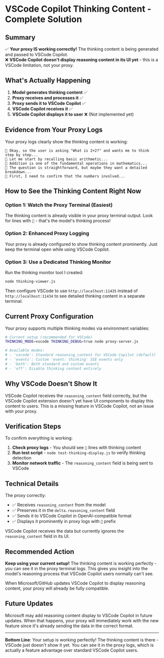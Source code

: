 # VSCode Copilot Thinking Content - Complete Solution

## Summary

✅ **Your proxy IS working correctly!** The thinking content is being generated and passed to VSCode Copilot.  
❌ **VSCode Copilot doesn't display reasoning content in its UI yet** - this is a VSCode limitation, not your proxy.

## What's Actually Happening

1. **Model generates thinking content** ✅
2. **Proxy receives and processes it** ✅  
3. **Proxy sends it to VSCode Copilot** ✅
4. **VSCode Copilot receives it** ✅
5. **VSCode Copilot displays it to user** ❌ (Not implemented yet)

## Evidence from Your Proxy Logs

Your proxy logs clearly show the thinking content is working:

```
💭 Okay, so the user is asking "What is 2+2?" and wants me to think step by step...
💭 Let me start by recalling basic arithmetic...
💭 Addition is one of the fundamental operations in mathematics...
💭 The question is straightforward, but maybe they want a detailed breakdown...
💭 First, I need to confirm that the numbers involved...
```

## How to See the Thinking Content Right Now

### Option 1: Watch the Proxy Terminal (Easiest)
The thinking content is already visible in your proxy terminal output. Look for lines with `💭` - that's the model's thinking process!

### Option 2: Enhanced Proxy Logging
Your proxy is already configured to show thinking content prominently. Just keep the terminal open while using VSCode Copilot.

### Option 3: Use a Dedicated Thinking Monitor
Run the thinking monitor tool I created:

```bash
node thinking-viewer.js
```

Then configure VSCode to use `http://localhost:11435` instead of `http://localhost:11434` to see detailed thinking content in a separate terminal.

## Current Proxy Configuration

Your proxy supports multiple thinking modes via environment variables:

```bash
# Current setup (recommended for VSCode)
THINKING_MODE=vscode THINKING_DEBUG=true node proxy-server.js

# Available modes:
# - 'vscode': Standard reasoning_content for VSCode Copilot (default)
# - 'events': Custom 'event: thinking' SSE events only  
# - 'both': Both standard and custom events
# - 'off': Disable thinking content entirely
```

## Why VSCode Doesn't Show It

VSCode Copilot receives the `reasoning_content` field correctly, but the VSCode Copilot extension doesn't yet have UI components to display this content to users. This is a missing feature in VSCode Copilot, not an issue with your proxy.

## Verification Steps

To confirm everything is working:

1. **Check proxy logs** - You should see `💭` lines with thinking content
2. **Run test script** - `node test-thinking-display.js` to verify thinking detection
3. **Monitor network traffic** - The `reasoning_content` field is being sent to VSCode

## Technical Details

The proxy correctly:
- ✅ Receives `reasoning_content` from the model
- ✅ Preserves it in the `delta.reasoning_content` field  
- ✅ Sends it to VSCode Copilot in OpenAI-compatible format
- ✅ Displays it prominently in proxy logs with `💭` prefix

VSCode Copilot receives the data but currently ignores the `reasoning_content` field in its UI.

## Recommended Action

**Keep using your current setup!** The thinking content is working perfectly - you can see it in the proxy terminal logs. This gives you insight into the model's reasoning process that VSCode Copilot users normally can't see.

When Microsoft/GitHub updates VSCode Copilot to display reasoning content, your proxy will already be fully compatible.

## Future Updates

Microsoft may add reasoning content display to VSCode Copilot in future updates. When that happens, your proxy will immediately work with the new feature since it's already sending the data in the correct format.

---

**Bottom Line**: Your setup is working perfectly! The thinking content is there - VSCode just doesn't show it yet. You can see it in the proxy logs, which is actually a feature advantage over standard VSCode Copilot users.
